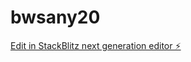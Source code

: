 # bwsany20

[Edit in StackBlitz next generation editor ⚡️](https://stackblitz.com/~/github.com/stevve01/bwsany20)